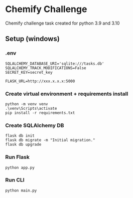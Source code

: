 # Chemify Challenge
Chemify challenge task created for python 3.9 and 3.10

## Setup (windows)

### .env
```
SQLALCHEMY_DATABASE_URI='sqlite:///tasks.db'
SQLALCHEMY_TRACK_MODIFICATIONS=False
SECRET_KEY=secret_key

FLASK_URL=http://xxx.x.x.x:5000
```

### Create virtual environment + requirements install
```commandline
python -m venv venv
.\venv\Scripts\activate
pip install -r requirements.txt
```

### Create SQLAlchemy DB
```commandline
flask db init
flask db migrate -m "Initial migration."
flask db upgrade
```

### Run Flask
```commandline
python app.py
```

### Run CLI
```commandline
python main.py
```
